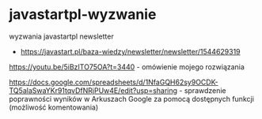 # javastartpl-wyzwanie
wyzwania javastartpl newsletter

* https://javastart.pl/baza-wiedzy/newsletter/newsletter/1544629319

https://youtu.be/5iBzITO75OA?t=3440 - omówienie mojego rozwiązania

https://docs.google.com/spreadsheets/d/1NfaGQH62sy9OCDK-TQ5alaSwaYKr91tqvDfNRjPUw4E/edit?usp=sharing - sprawdzenie 
poprawności wyników w Arkuszach Google za pomocą dostępnych funkcji (możliwość komentowania)